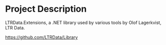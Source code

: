 # Project Description

LTRData.Extensions, a .NET library used by various tools by Olof Lagerkvist, LTR Data.

https://github.com/LTRData/Library

